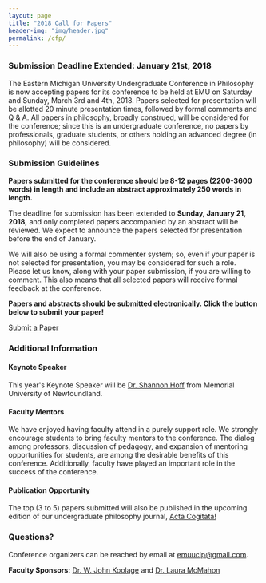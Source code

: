 ```yaml
---
layout: page
title: "2018 Call for Papers"
header-img: "img/header.jpg"
permalink: /cfp/
---
```


<div class="container">
  <div class="col-md-8 col-md-offset-2 cfp-page">
    <h3 class="home-h3">Submission Deadline Extended: January 21st, 2018</h3>
    <p class="text-justify">The Eastern Michigan University Undergraduate Conference in Philosophy is now accepting papers
for its conference to be held at EMU on Saturday and Sunday, March 3rd and 4th, 2018.  Papers selected for presentation will be allotted 20 minute presentation times, followed by formal comments and Q & A.  All papers in philosophy, broadly construed, will be considered for the conference; since this is an undergraduate conference, no papers by professionals, graduate students, or others holding an advanced degree (in philosophy) will be considered.</p>
    <h3>Submission Guidelines</h3>
    <p class="text-justify"><b>Papers submitted for the conference should be 8-12 pages (2200-3600 words) in length and include an abstract approximately 250 words in length.</b></p>
    <p class="text-justify">The deadline for submission has been extended to <strong>Sunday, January 21, 2018,</strong> and only completed papers accompanied by an abstract will be reviewed. We expect to announce the papers selected for presentation before the end of January.</p>
    <p class="text-justify">We will also be using a formal commenter system; so, even if your paper is not selected for presentation, you may be considered for such a role.  Please let us know, along with your paper submission, if you are willing to comment.  This also means that all selected papers will receive formal feedback at the conference.</p>
    <p class="text-justify"><b>Papers and abstracts should be submitted electronically. Click the button below to submit your paper!</b></p>
    <div class="text-center">
      <a class="btn btn-primary cfp" href="https://goo.gl/forms/xQAMbifOKAlYHveA3" role="button">Submit a Paper</a>
    </div>
    <h3>Additional Information</h3>
    <h4>Keynote Speaker</h4>
    <p class="text-justify">This year's Keynote Speaker will be <a href="https://www.mun.ca/philosophy/faculty/hoff.php">Dr. Shannon Hoff</a> from Memorial University of Newfoundland.</p>
    <h4>Faculty Mentors</h4>
    <p class="text-justify">We have enjoyed having faculty attend in a purely support role.  We strongly encourage students to bring faculty mentors to the conference.  The dialog among professors, discussion of pedagogy, and expansion of mentoring opportunities for students, are among the desirable benefits of this conference. Additionally, faculty have played an important role in the success of the conference.</p>
    <h4>Publication Opportunity</h4>
    <p class="text-justify">The top (3 to 5) papers submitted will also be published in the upcoming edition of our undergraduate philosophy journal, <a href="{{ site.baseurl }}/journal/">Acta Cogitata!</a></p>
    <h3>Questions?</h3>
    <p class="text-justify">Conference organizers can be reached by email at <a href="mailto:emuucip@gmail.com">emuucip@gmail.com</a>.</p>
    <p class="text-justify"><b>Faculty Sponsors:</b> <a href="http://www.emich.edu/historyphilosophy/philosophy/faculty/jkoolage.php">Dr. W. John Koolage</a> and <a href="http://www.emich.edu/historyphilosophy/philosophy/faculty/mcmahon.php">Dr. Laura McMahon</a></p>
  </div>
</div>
